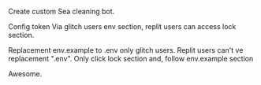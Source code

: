 Create custom Sea cleaning bot.

Config token Via glitch users env section, replit users can access lock section.


Replacement env.example to .env only glitch users. Replit users can't ve replacement ".env". Only click lock section and, follow env.example section



Awesome.
